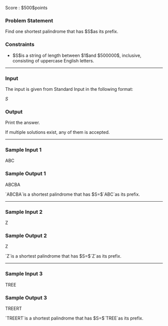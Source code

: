 
<div>

<span>

<span>

<p>
Score : $500$points
</p>

<div>

<section>

### **Problem Statement**

<p>
Find one shortest palindrome that has $S$as its prefix.
</p>

</section>

</div>

<div>

<section>

### **Constraints**

<ul>

<li>
$S$is a string of length between $1$and $500000$, inclusive, consisting of uppercase English letters.
</li>

</ul>

</section>

</div>

---

<div>

<div>

<section>

### **Input**

<p>
The input is given from Standard Input in the following format:
</p>

<div>

$S$
</div>

</section>

</div>

<div>

<section>

### **Output**

<p>
Print the answer.

If multiple solutions exist, any of them is accepted.
</p>

</section>

</div>

</div>

---

<div>

<section>

### **Sample Input 1**

<div>

ABC

</div>

</section>

</div>

<div>

<section>

### **Sample Output 1**

<div>

ABCBA

</div>

<p>
`ABCBA`is a shortest palindrome that has $S=$`ABC`as its prefix.
</p>

</section>

</div>

---

<div>

<section>

### **Sample Input 2**

<div>

Z

</div>

</section>

</div>

<div>

<section>

### **Sample Output 2**

<div>

Z

</div>

<p>
`Z`is a shortest palindrome that has $S=$`Z`as its prefix.
</p>

</section>

</div>

---

<div>

<section>

### **Sample Input 3**

<div>

TREE

</div>

</section>

</div>

<div>

<section>

### **Sample Output 3**

<div>

TREERT

</div>

<p>
`TREERT`is a shortest palindrome that has $S=$`TREE`as its prefix.
</p>

</section>

</div>

</span>

</span>

</div>
